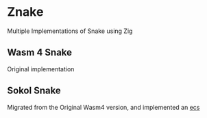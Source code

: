 # Znake

Multiple Implementations of Snake using Zig

## Wasm 4 Snake

Original implementation

## Sokol Snake

Migrated from the Original Wasm4 version, and implemented an [ecs](github.com/prime31/zig-ecs/)

